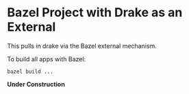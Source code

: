 # Bazel Project with Drake as an External

This pulls in drake via the Bazel external mechanism.

To build all apps with Bazel:

```
bazel build ...
```

**Under Construction**
